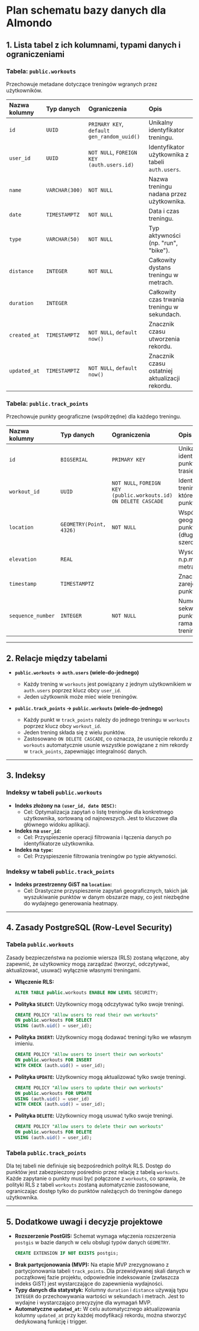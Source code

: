 # Plan schematu bazy danych dla AImondo

## 1. Lista tabel z ich kolumnami, typami danych i ograniczeniami

### Tabela: `public.workouts`

Przechowuje metadane dotyczące treningów wgranych przez użytkowników.

| Nazwa kolumny   | Typ danych        | Ograniczenia                               | Opis                                             |
| :-------------- | :---------------- | :----------------------------------------- | :----------------------------------------------- |
| `id`            | `UUID`            | `PRIMARY KEY`, `default gen_random_uuid()` | Unikalny identyfikator treningu.                 |
| `user_id`       | `UUID`            | `NOT NULL`, `FOREIGN KEY (auth.users.id)`  | Identyfikator użytkownika z tabeli `auth.users`. |
| `name`          | `VARCHAR(300)`    | `NOT NULL`                                 | Nazwa treningu nadana przez użytkownika.         |
| `date`          | `TIMESTAMPTZ`     | `NOT NULL`                                 | Data i czas treningu.                            |
| `type`          | `VARCHAR(50)`     | `NOT NULL`                                 | Typ aktywności (np. "run", "bike").              |
| `distance`      | `INTEGER`         | `NOT NULL`                                 | Całkowity dystans treningu w metrach.            |
| `duration`      | `INTEGER`         |                                            | Całkowity czas trwania treningu w sekundach.     |
| `created_at`    | `TIMESTAMPTZ`     | `NOT NULL`, `default now()`                | Znacznik czasu utworzenia rekordu.               |
| `updated_at`    | `TIMESTAMPTZ`     | `NOT NULL`, `default now()`                | Znacznik czasu ostatniej aktualizacji rekordu.   |

### Tabela: `public.track_points`

Przechowuje punkty geograficzne (współrzędne) dla każdego treningu.

| Nazwa kolumny      | Typ danych             | Ograniczenia                                                     | Opis                                                              |
| :----------------- | :--------------------- | :--------------------------------------------------------------- | :---------------------------------------------------------------- |
| `id`               | `BIGSERIAL`            | `PRIMARY KEY`                                                    | Unikalny identyfikator punktu na trasie.                          |
| `workout_id`       | `UUID`                 | `NOT NULL`, `FOREIGN KEY (public.workouts.id) ON DELETE CASCADE` | Identyfikator treningu, do którego należy punkt.                  |
| `location`         | `GEOMETRY(Point, 4326)`| `NOT NULL`                                                       | Współrzędne geograficzne punktu (długość, szerokość).             |
| `elevation`        | `REAL`                 |                                                                  | Wysokość n.p.m. w metrach.                                        |
| `timestamp`        | `TIMESTAMPTZ`          |                                                                  | Znacznik czasu zarejestrowania punktu.                            |
| `sequence_number`  | `INTEGER`              | `NOT NULL`                                                       | Numer sekwencyjny punktu w ramach danego treningu.                |

---

## 2. Relacje między tabelami

- **`public.workouts` -> `auth.users` (wiele-do-jednego)**
  - Każdy trening w `workouts` jest powiązany z jednym użytkownikiem w `auth.users` poprzez klucz obcy `user_id`.
  - Jeden użytkownik może mieć wiele treningów.

- **`public.track_points` -> `public.workouts` (wiele-do-jednego)**
  - Każdy punkt w `track_points` należy do jednego treningu w `workouts` poprzez klucz obcy `workout_id`.
  - Jeden trening składa się z wielu punktów.
  - Zastosowano `ON DELETE CASCADE`, co oznacza, że usunięcie rekordu z `workouts` automatycznie usunie wszystkie powiązane z nim rekordy w `track_points`, zapewniając integralność danych.

---

## 3. Indeksy

### Indeksy w tabeli `public.workouts`

- **Indeks złożony na `(user_id, date DESC)`:**
  - Cel: Optymalizacja zapytań o listę treningów dla konkretnego użytkownika, sortowaną od najnowszych. Jest to kluczowe dla głównego widoku aplikacji.
- **Indeks na `user_id`:**
  - Cel: Przyspieszenie operacji filtrowania i łączenia danych po identyfikatorze użytkownika.
- **Indeks na `type`:**
  - Cel: Przyspieszenie filtrowania treningów po typie aktywności.

### Indeksy w tabeli `public.track_points`

- **Indeks przestrzenny GiST na `location`:**
  - Cel: Drastyczne przyspieszenie zapytań geograficznych, takich jak wyszukiwanie punktów w danym obszarze mapy, co jest niezbędne do wydajnego generowania heatmapy.

---

## 4. Zasady PostgreSQL (Row-Level Security)

### Tabela `public.workouts`

Zasady bezpieczeństwa na poziomie wiersza (RLS) zostaną włączone, aby zapewnić, że użytkownicy mogą zarządzać (tworzyć, odczytywać, aktualizować, usuwać) wyłącznie własnymi treningami.

- **Włączenie RLS:**
  ```sql
  ALTER TABLE public.workouts ENABLE ROW LEVEL SECURITY;
  ```

- **Polityka `SELECT`:** Użytkownicy mogą odczytywać tylko swoje treningi.
  ```sql
  CREATE POLICY "Allow users to read their own workouts"
  ON public.workouts FOR SELECT
  USING (auth.uid() = user_id);
  ```

- **Polityka `INSERT`:** Użytkownicy mogą dodawać treningi tylko we własnym imieniu.
  ```sql
  CREATE POLICY "Allow users to insert their own workouts"
  ON public.workouts FOR INSERT
  WITH CHECK (auth.uid() = user_id);
  ```

- **Polityka `UPDATE`:** Użytkownicy mogą aktualizować tylko swoje treningi.
  ```sql
  CREATE POLICY "Allow users to update their own workouts"
  ON public.workouts FOR UPDATE
  USING (auth.uid() = user_id)
  WITH CHECK (auth.uid() = user_id);
  ```

- **Polityka `DELETE`:** Użytkownicy mogą usuwać tylko swoje treningi.
  ```sql
  CREATE POLICY "Allow users to delete their own workouts"
  ON public.workouts FOR DELETE
  USING (auth.uid() = user_id);
  ```

### Tabela `public.track_points`

Dla tej tabeli nie definiuje się bezpośrednich polityk RLS. Dostęp do punktów jest zabezpieczony pośrednio przez relację z tabelą `workouts`. Każde zapytanie o punkty musi być połączone z `workouts`, co sprawia, że polityki RLS z tabeli `workouts` zostaną automatycznie zastosowane, ograniczając dostęp tylko do punktów należących do treningów danego użytkownika.

---

## 5. Dodatkowe uwagi i decyzje projektowe

- **Rozszerzenie PostGIS:** Schemat wymaga włączenia rozszerzenia `postgis` w bazie danych w celu obsługi typów danych `GEOMETRY`.
  ```sql
  CREATE EXTENSION IF NOT EXISTS postgis;
  ```
- **Brak partycjonowania (MVP):** Na etapie MVP zrezygnowano z partycjonowania tabeli `track_points`. Dla przewidywanej skali danych w początkowej fazie projektu, odpowiednie indeksowanie (zwłaszcza indeks GiST) jest wystarczające do zapewnienia wydajności.
- **Typy danych dla statystyk:** Kolumny `duration` i `distance` używają typu `INTEGER` do przechowywania wartości w sekundach i metrach. Jest to wydajne i wystarczająco precyzyjne dla wymagań MVP.
- **Automatyczne `updated_at`:** W celu automatycznego aktualizowania kolumny `updated_at` przy każdej modyfikacji rekordu, można stworzyć dedykowaną funkcję i trigger.
